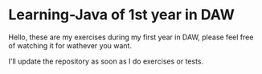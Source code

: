# Learning-Java of 1st year in DAW
Hello, these are my exercises during my first year in DAW, please feel free of watching it for wathever you want.

I'll update the repository as soon as I do exercises or tests.
